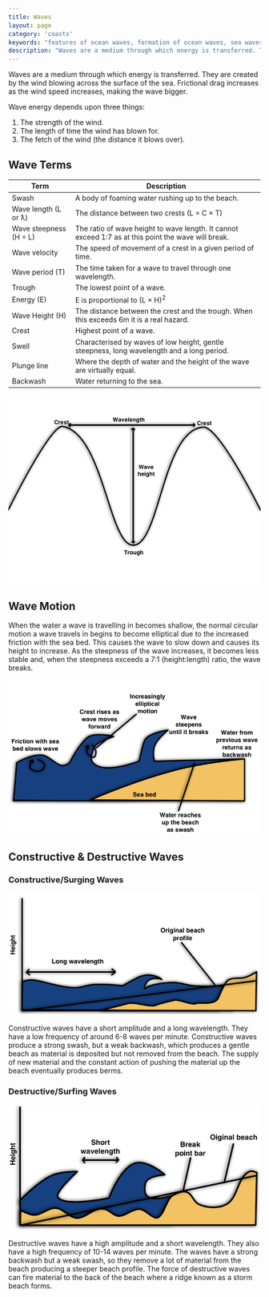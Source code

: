 ```yaml
---
title: Waves
layout: page
category: 'coasts'
keywords: "features of ocean waves, formation of ocean waves, sea waves, the fetch of a wave"
description: "Waves are a medium through which energy is transferred. They are created by the wind blowing across the surface of the sea and are a key player in the process of eroding and shaping coasts"
---
```

Waves are a medium through which energy is transferred. They are created by the wind blowing across the surface of the sea. Frictional drag increases as the wind speed increases, making the wave bigger. 

Wave energy depends upon three things:

1. The strength of the wind.
2. The length of time the wind has blown for. 
3. The fetch of the wind (the distance it blows over).

## Wave Terms

| Term                    | Description                                                                                         |  
| ----------------------- | --------------------------------------------------------------------------------------------------- |  
| Swash                   | A body of foaming water rushing up to the beach.                                                    |  
| Wave length (L or ƛ)    | The distance between two crests (L = C × T)                                                         |  
| Wave steepness (H ÷ L)  | The ratio of wave height to wave length. It cannot exceed 1:7 as at this point the wave will break. |  
| Wave velocity           | The speed of movement of a crest in a given period of time.                                         |  
| Wave period (T)         | The time taken for a wave to travel through one wavelength.                                         |  
| Trough                  | The lowest point of a wave.                                                                         |  
| Energy (E)              | E is proportional to (L × H)<sup>2</sup>                                                            |  
| Wave Height (H)         | The distance between the crest and the trough. When this exceeds 6m it is a real hazard.            |  
| Crest                   | Highest point of a wave.                                                                            |  
| Swell                   | Characterised by waves of low height, gentle steepness, long wavelength and a long period.          |  
| Plunge line             | Where the depth of water and the height of the wave are virtually equal.                            |  
| Backwash                | Water returning to the sea.                                                                         |  

![A diagram of a wave.](/Images/coasts/2waves/waveDiagram.png)

## Wave Motion

When the water a wave is travelling in becomes shallow, the normal circular motion a wave travels in begins to become elliptical due to the increased friction with the sea bed. This causes the wave to slow down and causes its height to increase. As the steepness of the wave increases, it becomes less stable and, when the steepness exceeds a 7:1 (height:length) ratio, the wave breaks. 

![Diagram of wave motion.](/Images/coasts/2waves/waveMotionDiagram.png)

## Constructive & Destructive Waves

### Constructive/Surging Waves

![Diagram of constructive wave.](/Images/coasts/2waves/constructiveWaveDiagram.png)

Constructive waves have a short amplitude and a long wavelength. They have a low frequency of around 6-8 waves per minute. Constructive waves produce a strong swash, but a weak backwash, which produces a gentle beach as material is deposited but not removed from the beach. The supply of new material and the constant action of pushing the material up the beach eventually produces berms. 

### Destructive/Surfing Waves

![Diagram of destructive wave.](/Images/coasts/2waves/destructiveWaveDiagram.png)

Destructive waves have a high amplitude and a short wavelength. They also have a high frequency of 10-14 waves per minute. The waves have a strong backwash but a weak swash, so they remove a lot of material from the beach producing a steeper beach profile. The force of destructive waves can fire material to the back of the beach where a ridge known as a storm beach forms.